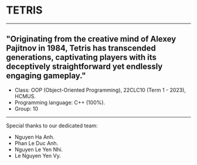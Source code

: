 # TETRIS 
-------------------------- 
"Originating from the creative mind of Alexey Pajitnov in 1984, Tetris has transcended generations, captivating players with its deceptively straightforward yet endlessly engaging gameplay."
-------------------------- 
- Class: OOP (Object-Oriented Programming), 22CLC10 (Term 1 - 2023), HCMUS.
- Programming language: C++ (100%).
- Group: 10
--------------------------
 Special thanks to our dedicated team: 
 - Nguyen Ha Anh.
 - Phan Le Duc Anh.
 - Nguyen Le Yen Nhi.
 - Le Nguyen Yen Vy.
